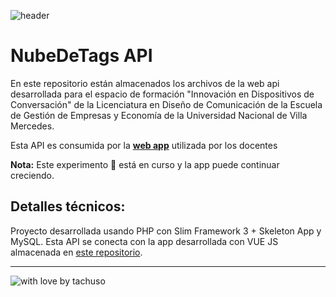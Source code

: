 ![header](https://raw.githubusercontent.com/waltermolina/nubedetagsunvime/master/header.jpg)
# NubeDeTags API

En este repositorio están almacenados los archivos de la web api  desarrollada para el espacio de formación "Innovación en Dispositivos de Conversación" de la Licenciatura en Diseño de Comunicación de la Escuela de Gestión de Empresas y Economía de la Universidad Nacional de Villa Mercedes.

Esta API es consumida por la **[web app](http://sd-1536123-h00004.ferozo.net/)** utilizada por los docentes

**Nota:** Este experimento 🧪 está en curso y la app puede continuar creciendo.

## Detalles técnicos:
Proyecto desarrollada usando PHP con Slim Framework 3 + Skeleton App y MySQL.
Esta API se conecta con la app desarrollada con VUE JS almacenada en [este repositorio](https://github.com/waltermolina/nubedetagsunvime). 
__________
![with love by tachuso](https://raw.githubusercontent.com/waltermolina/nubedetagsunvime/master/tachusoVioleta50.png)
